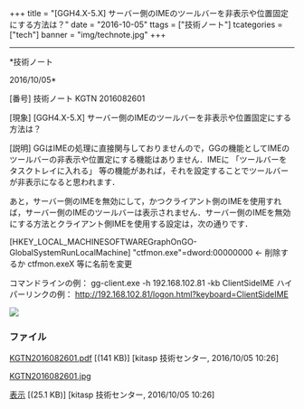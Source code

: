 ﻿+++
title = "[GGH4.X-5.X] サーバー側のIMEのツールバーを非表示や位置固定にする方法は？"
date = "2016-10-05"
ttags = ["技術ノート"]
tcategories = ["tech"]
banner = "img/technote.jpg"
+++

-----------------------------------------------------------------------------------------------------------------------------

*技術ノート

2016/10/05*


[番号]
技術ノート KGTN 2016082601

[現象]
[GGH4.X-5.X]
サーバー側のIMEのツールバーを非表示や位置固定にする方法は？

[説明]
GGはIMEの処理に直接関与しておりませんので，GGの機能としてIMEのツールバーの非表示や位置定にする機能はありません．IMEに
「ツールバーをタスクトレイに入れる」
等の機能があれば，それを設定することでツールバーが非表示になると思われます．

あと，サーバー側のIMEを無効にして，かつクライアント側のIMEを使用すれば，サーバー側のIMEのツールバーは表示されません．サーバー側のIMEを無効にする方法とクライアント側IMEを使用する設定は，次の通りです．

[HKEY_LOCAL_MACHINESOFTWAREGraphOnGO-GlobalSystemRunLocalMachine]
"ctfmon.exe"=dword:00000000 ← 削除するか ctfmon.exeX 等に名前を変更

コマンドラインの例： gg-client.exe -h 192.168.102.81 -kb ClientSideIME
ハイパーリンクの例：
<http://192.168.102.81/logon.html?keyboard=ClientSideIME>

![](http://techreport.kitasp.net/attachments/download/3020/KGTN2016082601.jpg)


### ファイル

 
 


[KGTN2016082601.pdf](http://techreport.kitasp.net/attachments/download/3019/KGTN2016082601.pdf)
 [(141 KB)] [kitasp 技術センター, 2016/10/05
10:26]

[KGTN2016082601.jpg](http://techreport.kitasp.net/attachments/download/3020/KGTN2016082601.jpg)

[表示](http://techreport.kitasp.net/attachments/3020/KGTN2016082601.jpg "表示")
 [(25.1 KB)] [kitasp 技術センター, 2016/10/05
10:26]


 


 

